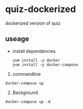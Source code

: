 # quiz-dockerized
dockerized version of quiz
## useage
  - install dependencies
  
    ```shell
    yum install -y docker
    yum install -y docker-compose
    ```
    
    
  1. commandline
  
    docker-compose up
    
  2. Background 
  
    docker-compose up -d
